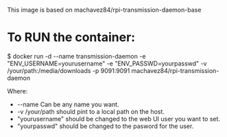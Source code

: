 This image is based on machavez84/rpi-transmission-daemon-base

# To RUN the container:

$ docker run -d --name transmission-daemon -e "ENV_USERNAME=yourusername" -e "ENV_PASSWD=yourpasswd" -v /your/path:/media/downloads -p 9091:9091 machavez84/rpi-transmission-daemon

Where:

- --name Can be any name you want.
- -v /your/path should pint to a local path on the host.
- "yourusername" should be changed to the web UI user you want to set.
- "yourpasswd" should be changed to the pasword for the user.


